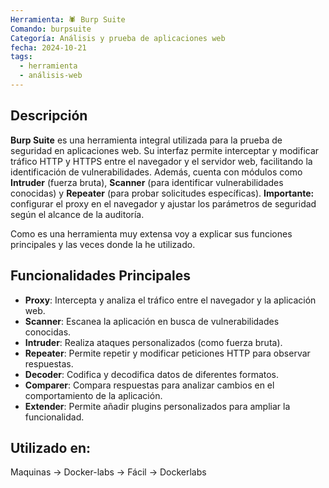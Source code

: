 ```yaml
---
Herramienta: 🕷️ Burp Suite
Comando: burpsuite
Categoría: Análisis y prueba de aplicaciones web
fecha: 2024-10-21
tags:
  - herramienta
  - análisis-web
---
```

## Descripción 

**Burp Suite** es una herramienta integral utilizada para la prueba de seguridad en aplicaciones web. Su interfaz permite interceptar y modificar tráfico HTTP y HTTPS entre el navegador y el servidor web, facilitando la identificación de vulnerabilidades. Además, cuenta con módulos como **Intruder** (fuerza bruta), **Scanner** (para identificar vulnerabilidades conocidas) y **Repeater** (para probar solicitudes específicas). **Importante:** configurar el proxy en el navegador y ajustar los parámetros de seguridad según el alcance de la auditoría.

Como es una herramienta muy extensa voy a explicar sus funciones principales y las veces donde la he utilizado.

## Funcionalidades Principales

- **Proxy**: Intercepta y analiza el tráfico entre el navegador y la aplicación web.
- **Scanner**: Escanea la aplicación en busca de vulnerabilidades conocidas.
- **Intruder**: Realiza ataques personalizados (como fuerza bruta).
- **Repeater**: Permite repetir y modificar peticiones HTTP para observar respuestas.
- **Decoder**: Codifica y decodifica datos de diferentes formatos.
- **Comparer**: Compara respuestas para analizar cambios en el comportamiento de la aplicación.
- **Extender**: Permite añadir plugins personalizados para ampliar la funcionalidad.

## Utilizado en:

Maquinas -> Docker-labs -> Fácil -> Dockerlabs